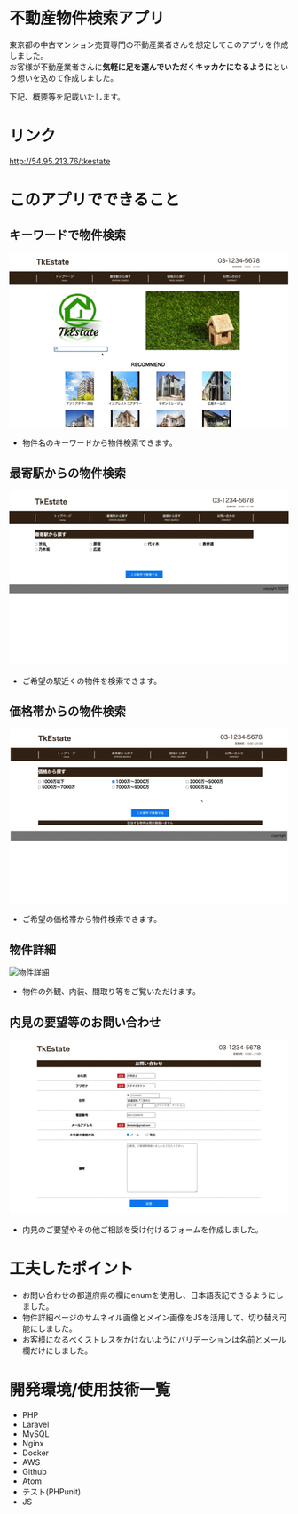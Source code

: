 # 不動産物件検索アプリ
東京都の中古マンション売買専門の不動産業者さんを想定してこのアプリを作成しました。<br>
お客様が不動産業者さんに**気軽に足を運んでいただくキッカケになるように**という想いを込めて作成しました。

下記、概要等を記載いたします。
# リンク
http://54.95.213.76/tkestate

# このアプリでできること
## キーワードで物件検索

![キーワード検索](./keyword.gif)

  - 物件名のキーワードから物件検索できます。

## 最寄駅からの物件検索

![最寄駅から検索](./station.gif)

  - ご希望の駅近くの物件を検索できます。

## 価格帯からの物件検索

![価格から検索](./price.gif)

  - ご希望の価格帯から物件検索できます。
  
## 物件詳細

![物件詳細](./show.jpg)

  - 物件の外観、内装、間取り等をご覧いただけます。

## 内見の要望等のお問い合わせ

![お問い合わせ](./contact.gif)

  - 内見のご要望やその他ご相談を受け付けるフォームを作成しました。

# 工夫したポイント
  - お問い合わせの都道府県の欄にenumを使用し、日本語表記できるようにしました。
  - 物件詳細ページのサムネイル画像とメイン画像をJSを活用して、切り替え可能にしました。
  - お客様になるべくストレスをかけないようにバリデーションは名前とメール欄だけにしました。

# 開発環境/使用技術一覧
  - PHP
  - Laravel
  - MySQL
  - Nginx
  - Docker
  - AWS
  - Github
  - Atom
  - テスト(PHPunit)
  - JS
